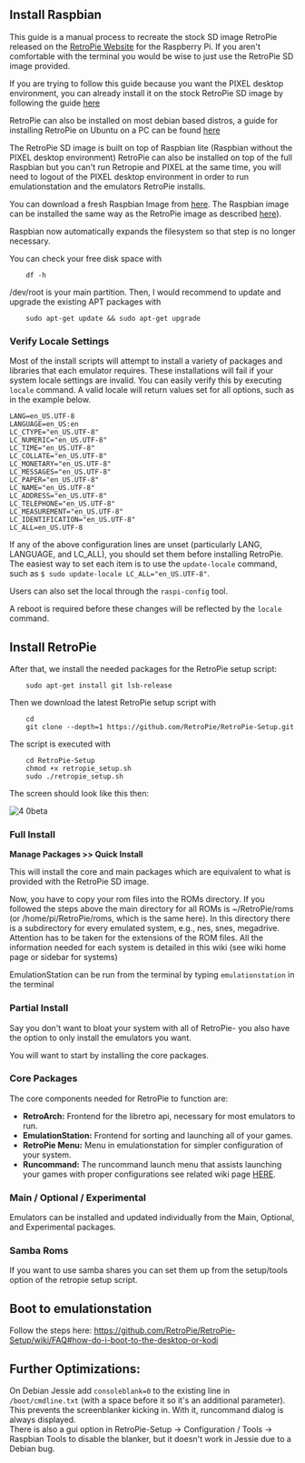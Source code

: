 ## Install Raspbian

This guide is a manual process to recreate the stock SD image RetroPie released on the [RetroPie Website](https://retropie.org.uk/download/) for the Raspberry Pi. If you aren't comfortable with the terminal you would be wise to just use the RetroPie SD image provided. 

If you are trying to follow this guide because you want the PIXEL desktop environment, you can already install it on the stock RetroPie SD image by following the guide [here](https://github.com/RetroPie/RetroPie-Setup/wiki/FAQ#where-did-the-desktop-go)

RetroPie can also be installed on most debian based distros, a guide for installing RetroPie on Ubuntu on a PC can be found [here](https://github.com/retropie/retropie-setup/wiki/RetroPie-Ubuntu-16.04-LTS-x86-Flavor)

The RetroPie SD image is built on top of Raspbian lite (Raspbian without the PIXEL desktop environment) RetroPie can also be installed on top of the full Raspbian but you can't run Retropie and PIXEL at the same time, you will need to logout of the PIXEL desktop environment in order to run emulationstation and the emulators RetroPie installs. 

You can download a fresh Raspbian Image from [here](http://www.raspberrypi.org/downloads). The Raspbian image can be installed the same way as the RetroPie image as described [here](https://github.com/RetroPie/RetroPie-Setup/wiki/First-Installation)). 

Raspbian now automatically expands the filesystem so that step is no longer necessary.

You can check your free disk space with
```
    df -h
```

/dev/root is your main partition. Then, I would recommend to update and upgrade the existing APT packages with
```
    sudo apt-get update && sudo apt-get upgrade
```

### Verify Locale Settings
Most of the install scripts will attempt to install a variety of packages and libraries that each emulator requires. These installations will fail if your system locale settings are invalid. You can easily verify this by executing `locale` command. A valid locale will return values set for all options, such as in the example below.

```
LANG=en_US.UTF-8
LANGUAGE=en_US:en
LC_CTYPE="en_US.UTF-8"
LC_NUMERIC="en_US.UTF-8"
LC_TIME="en_US.UTF-8"
LC_COLLATE="en_US.UTF-8"
LC_MONETARY="en_US.UTF-8"
LC_MESSAGES="en_US.UTF-8"
LC_PAPER="en_US.UTF-8"
LC_NAME="en_US.UTF-8"
LC_ADDRESS="en_US.UTF-8"
LC_TELEPHONE="en_US.UTF-8"
LC_MEASUREMENT="en_US.UTF-8"
LC_IDENTIFICATION="en_US.UTF-8"
LC_ALL=en_US.UTF-8
```

If any of the above configuration lines are unset (particularly LANG, LANGUAGE, and LC_ALL), you should set them before installing RetroPie. The easiest way to set each item is to use the `update-locale` command, such as `$ sudo update-locale LC_ALL="en_US.UTF-8"`.

Users can also set the local through the `raspi-config` tool.

A reboot is required before these changes will be reflected by the `locale` command.

## Install RetroPie

After that, we install the needed packages for the RetroPie setup script:
```
    sudo apt-get install git lsb-release
```
Then we download the latest RetroPie setup script with
```
    cd
    git clone --depth=1 https://github.com/RetroPie/RetroPie-Setup.git
```
The script is executed with
```
    cd RetroPie-Setup
    chmod +x retropie_setup.sh
    sudo ./retropie_setup.sh
```
The screen should look like this then:

![4 0beta](https://cloud.githubusercontent.com/assets/10035308/16218285/f06f3ba8-3738-11e6-9ccc-be601172713b.png)

### Full Install

**Manage Packages >> Quick Install**

This will install the core and main packages which are equivalent to what is provided with the RetroPie SD image.

Now, you have to copy your rom files into the ROMs directory. If you followed the steps above the main directory for all ROMs is ~/RetroPie/roms (or /home/pi/RetroPie/roms, which is the same here). In this directory there is a subdirectory for every emulated system, e.g., nes, snes, megadrive. Attention has to be taken for the extensions of the ROM files. All the information needed for each system is detailed in this wiki (see wiki home page or sidebar for systems)

EmulationStation can be run from the terminal by typing `emulationstation` in the terminal 

### Partial Install

Say you don't want to bloat your system with all of RetroPie- you also have the option to only install the emulators you want. 

You will want to start by installing the core packages.

### Core Packages

The core components needed for RetroPie to function are:
- **RetroArch:** Frontend for the libretro api, necessary for most emulators to run.
- **EmulationStation:** Frontend for sorting and launching all of your games.
- **RetroPie Menu:** Menu in emulationstation for simpler configuration of your system.
- **Runcommand:** The runcommand launch menu that assists launching your games with proper configurations see related wiki page [HERE](https://github.com/RetroPie/RetroPie-Setup/wiki/runcommand).

### Main / Optional / Experimental

Emulators can be installed and updated individually from the Main, Optional, and Experimental packages.

### Samba Roms

If you want to use samba shares you can set them up from the setup/tools option of the retropie setup script.

## Boot to emulationstation

Follow the steps here: https://github.com/RetroPie/RetroPie-Setup/wiki/FAQ#how-do-i-boot-to-the-desktop-or-kodi

## Further Optimizations:
On Debian Jessie add `consoleblank=0` to the existing line in `/boot/cmdline.txt` (with a space before it so it's an additional parameter). This prevents the screenblanker kicking in. With it, runcommand dialog is always displayed.  
There is also a gui option in RetroPie-Setup -> Configuration / Tools -> Raspbian Tools to disable the blanker, but it doesn't work in Jessie due to a Debian bug.